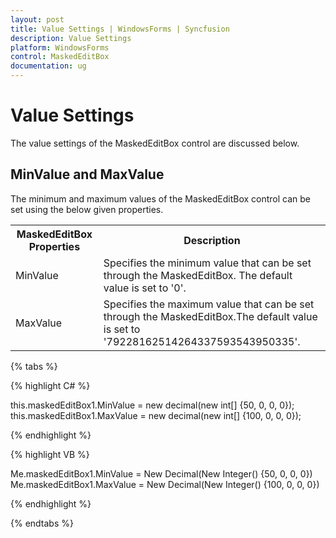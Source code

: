 ```yaml
---
layout: post
title: Value Settings | WindowsForms | Syncfusion
description: Value Settings
platform: WindowsForms
control: MaskedEditBox
documentation: ug
--- 
```

# Value Settings

The value settings of the MaskedEditBox control are discussed below.

## MinValue and MaxValue

The minimum and maximum values of the MaskedEditBox control can be set using the below given properties.



<table>
<tr>
<th>
MaskedEditBox Properties</th><th>
Description</th></tr>
<tr>
<td>
MinValue</td><td>
Specifies the minimum value that can be set through the MaskedEditBox. The default value is set to '0'.</td></tr>
<tr>
<td>
MaxValue</td><td>
Specifies the maximum value that can be set through the MaskedEditBox.The default value is set to '79228162514264337593543950335'.</td></tr>
</table>


{% tabs %}

{% highlight C# %}  


this.maskedEditBox1.MinValue = new decimal(new int[] {50, 0, 0, 0});
this.maskedEditBox1.MaxValue = new decimal(new int[] {100, 0, 0, 0});

{% endhighlight %}

{% highlight VB %} 

Me.maskedEditBox1.MinValue = New Decimal(New Integer() {50, 0, 0, 0})
Me.maskedEditBox1.MaxValue = New Decimal(New Integer() {100, 0, 0, 0})

{% endhighlight %}

{% endtabs %}
